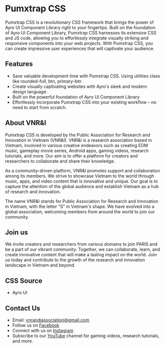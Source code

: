 # Pumxtrap CSS

Pumxtrap CSS is a revolutionary CSS framework that brings the power of Ayro UI Component Library right to your fingertips. Built on the foundation of Ayro UI Component Library, Pumxtrap CSS harnesses its extensive CSS and JS code, allowing you to effortlessly integrate visually striking and responsive components into your web projects. With Pumxtrap CSS, you can create impressive user experiences that will captivate your audience.

## Features

- Save valuable development time with Pumxtrap CSS. Using utilities class like rounded-full, btn, primary-btn
- Create visually captivating websites with Ayro's sleek and modern design language.
- Built on the powerful foundation of Ayro UI Component Library
- Effortlessly incorporate Pumxtrap CSS into your existing workflow – no need to start from scratch.

## About VNR&I

Pumxtrap CSS is developed by the Public Association for Research and Innovation in Vietnam (VNR&I). VNR&I is a research association based in Vietnam, involved in various creative endeavors such as creating EDM music, gameplay movie series, Android apps, gaming videos, research tutorials, and more. Our aim is to offer a platform for creators and researchers to collaborate and share their knowledge.

As a community-driven platform, VNR&I promotes support and collaboration among its members. We strive to showcase Vietnam to the world through music, apps, and video content that is innovative and unique. Our goal is to capture the attention of the global audience and establish Vietnam as a hub of research and innovation.

The name VNR&I stands for Public Association for Research and Innovation in Vietnam, with the letter "S" in Vietnam's shape. We have evolved into a global association, welcoming members from around the world to join our community.

## Join us

We invite creators and researchers from various domains to join PARIS and be a part of our vibrant community. Together, we can collaborate, learn, and create innovative content that will make a lasting impact on the world. Join us today and contribute to the growth of the research and innovation landscape in Vietnam and beyond.

## CSS Source
- Ayro UI

## Contact Us
- Email: [vnrandiassociation@gmail.com](paristheassociations1@gmail.com)
- Follow us on [Facebook](https://m.facebook.com/groups/2036010479932070/?ref=sharehttps://m.facebook.com/groups/2036010479932070/?ref%3Dshare&exp=8ce3&mibextid=S66gvF)
- Connect with us on [Instagram](https://www.instagram.com/paráitheassociations)
- Subscribe to our [YouTube](https://youtube.com/@paristheassociation?feature=sharea) channel for gaming videos, research tutorials, and more.
